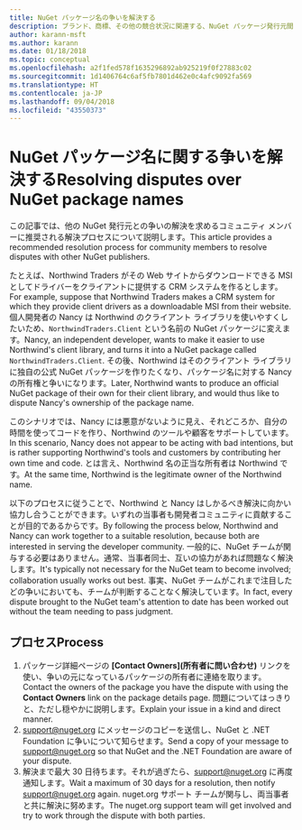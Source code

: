 ```yaml
---
title: NuGet パッケージ名の争いを解決する
description: ブランド、商標、その他の競合状況に関連する、NuGet パッケージ発行元間の争いを解決するためのプロセス。
author: karann-msft
ms.author: karann
ms.date: 01/18/2018
ms.topic: conceptual
ms.openlocfilehash: a2f1fed578f1635296892ab925219f0f27883c02
ms.sourcegitcommit: 1d1406764c6af5fb7801d462e0c4afc9092fa569
ms.translationtype: HT
ms.contentlocale: ja-JP
ms.lasthandoff: 09/04/2018
ms.locfileid: "43550373"
---
```

# <a name="resolving-disputes-over-nuget-package-names"></a><span data-ttu-id="d1748-103">NuGet パッケージ名に関する争いを解決する</span><span class="sxs-lookup"><span data-stu-id="d1748-103">Resolving disputes over NuGet package names</span></span>

<span data-ttu-id="d1748-104">この記事では、他の NuGet 発行元との争いの解決を求めるコミュニティ メンバーに推奨される解決プロセスについて説明します。</span><span class="sxs-lookup"><span data-stu-id="d1748-104">This article provides a recommended resolution process for community members to resolve disputes with other NuGet publishers.</span></span>

<span data-ttu-id="d1748-105">たとえば、Northwind Traders がその Web サイトからダウンロードできる MSI としてドライバーをクライアントに提供する CRM システムを作るとします。</span><span class="sxs-lookup"><span data-stu-id="d1748-105">For example, suppose that Northwind Traders makes a CRM system for which they provide client drivers as a downloadable MSI from their website.</span></span> <span data-ttu-id="d1748-106">個人開発者の Nancy は Northwind のクライアント ライブラリを使いやすくしたいため、`NorthwindTraders.Client` という名前の NuGet パッケージに変えます。</span><span class="sxs-lookup"><span data-stu-id="d1748-106">Nancy, an independent developer, wants to make it easier to use Northwind's client library, and turns it into a NuGet package called `NorthwindTraders.Client`.</span></span> <span data-ttu-id="d1748-107">その後、Northwind はそのクライアント ライブラリに独自の公式 NuGet パッケージを作りたくなり、パッケージ名に対する Nancy の所有権と争いになります。</span><span class="sxs-lookup"><span data-stu-id="d1748-107">Later, Northwind wants to produce an official NuGet package of their own for their client library, and would thus like to dispute Nancy's ownership of the package name.</span></span>

<span data-ttu-id="d1748-108">このシナリオでは、Nancy には悪意がないように見え、それどころか、自分の時間を使ってコードを作り、Northwind のツールや顧客をサポートしています。</span><span class="sxs-lookup"><span data-stu-id="d1748-108">In this scenario, Nancy does not appear to be acting with bad intentions, but is rather supporting Northwind's tools and customers by contributing her own time and code.</span></span> <span data-ttu-id="d1748-109">とは言え、Northwind 名の正当な所有者は Northwind です。</span><span class="sxs-lookup"><span data-stu-id="d1748-109">At the same time, Northwind is the legitimate owner of the Northwind name.</span></span>

<span data-ttu-id="d1748-110">以下のプロセスに従うことで、Northwind と Nancy はしかるべき解決に向かい協力し合うことができます。いずれの当事者も開発者コミュニティに貢献することが目的であるからです。</span><span class="sxs-lookup"><span data-stu-id="d1748-110">By following the process below, Northwind and Nancy can work together to a suitable resolution, because both are interested in serving the developer community.</span></span> <span data-ttu-id="d1748-111">一般的に、NuGet チームが関与する必要はありません。通常、当事者同士、互いの協力があれば問題なく解決します。</span><span class="sxs-lookup"><span data-stu-id="d1748-111">It's typically not necessary for the NuGet team to become involved; collaboration usually works out best.</span></span> <span data-ttu-id="d1748-112">事実、NuGet チームがこれまで注目したどの争いにおいても、チームが判断することなく解決しています。</span><span class="sxs-lookup"><span data-stu-id="d1748-112">In fact, every dispute brought to the NuGet team's attention to date has been worked out without the team needing to pass judgment.</span></span>

## <a name="process"></a><span data-ttu-id="d1748-113">プロセス</span><span class="sxs-lookup"><span data-stu-id="d1748-113">Process</span></span>

1. <span data-ttu-id="d1748-114">パッケージ詳細ページの **[Contact Owners]\(所有者に問い合わせ\)** リンクを使い、争いの元になっているパッケージの所有者に連絡を取ります。</span><span class="sxs-lookup"><span data-stu-id="d1748-114">Contact the owners of the package you have the dispute with using the **Contact Owners** link on the package details page.</span></span> <span data-ttu-id="d1748-115">問題についてはっきりと、ただし穏やかに説明します。</span><span class="sxs-lookup"><span data-stu-id="d1748-115">Explain your issue in a kind and direct manner.</span></span>
2. <span data-ttu-id="d1748-116">[support@nuget.org](mailto:support@nuget.org) にメッセージのコピーを送信し、NuGet と .NET Foundation に争いについて知らせます。</span><span class="sxs-lookup"><span data-stu-id="d1748-116">Send a copy of your message to [support@nuget.org](mailto:support@nuget.org) so that NuGet and the .NET Foundation are aware of your dispute.</span></span>
3. <span data-ttu-id="d1748-117">解決まで最大 30 日待ちます。それが過ぎたら、[support@nuget.org](mailto:support@nuget.org) に再度通知します。</span><span class="sxs-lookup"><span data-stu-id="d1748-117">Wait a maximum of 30 days for a resolution, then notify [support@nuget.org](mailto:support@nuget.org) again.</span></span> <span data-ttu-id="d1748-118">nuget.org サポート チームが関与し、両当事者と共に解決に努めます。</span><span class="sxs-lookup"><span data-stu-id="d1748-118">The nuget.org support team will get involved and try to work through the dispute with both parties.</span></span>
